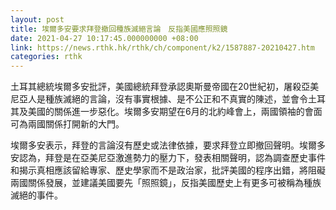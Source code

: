 ```yaml
---
layout: post
title: 埃爾多安要求拜登撤回種族滅絕言論　反指美國應照照鏡
date: 2021-04-27 10:17:45.000000000 +08:00
link: https://news.rthk.hk/rthk/ch/component/k2/1587887-20210427.htm
categories: rthk
---
```


土耳其總統埃爾多安批評，美國總統拜登承認奧斯曼帝國在20世紀初，屠殺亞美尼亞人是種族滅絕的言論，沒有事實根據、是不公正和不真實的陳述，並會令土耳其及美國的關係進一步惡化。埃爾多安期望在6月的北約峰會上，兩國領袖的會面可為兩國關係打開新的大門。

埃爾多安表示，拜登的言論沒有歷史或法律依據，要求拜登立即撤回聲明。埃爾多安認為，拜登是在亞美尼亞激進勢力的壓力下，發表相關聲明，認為調查歷史事件和揭示真相應該留給專家、歷史學家而不是政治家，批評美國的程序出錯，將阻礙兩國關係發展，並建議美國要先「照照鏡」，反指美國歷史上有更多可被稱為種族滅絕的事件。
